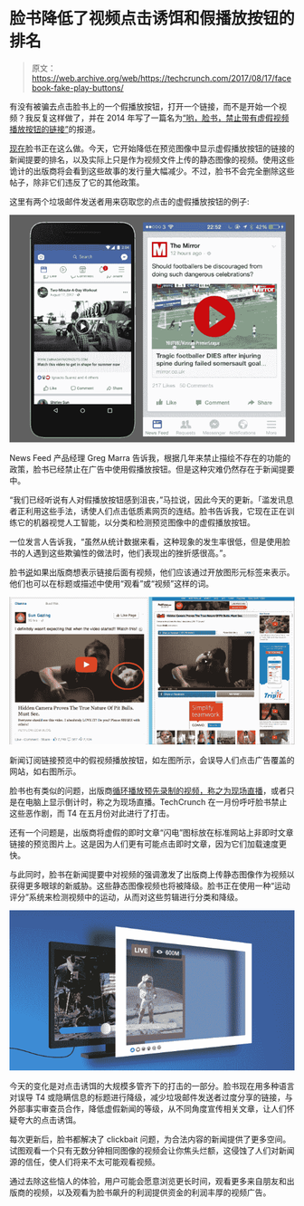 # 脸书降低了视频点击诱饵和假播放按钮的排名

> 原文：<https://web.archive.org/web/https://techcrunch.com/2017/08/17/facebook-fake-play-buttons/>

有没有被骗去点击脸书上的一个假播放按钮，打开一个链接，而不是开始一个视频？我反复这样做了，并在 2014 年写了一篇名为[“哟，脸书，禁止带有虚假视频播放按钮的链接”](https://web.archive.org/web/20230404075856/https://techcrunch.com/2014/06/14/fake-play-button/)的报道。

[现在](https://web.archive.org/web/20230404075856/https://newsroom.fb.com/news/2017/08/news-feed-fyi-taking-action-against-video-clickbait/)脸书正在这么做。今天，它开始降低在预览图像中显示虚假播放按钮的链接的新闻提要的排名，以及实际上只是作为视频文件上传的静态图像的视频。使用这些诡计的出版商将会看到这些故事的发行量大幅减少。不过，脸书不会完全删除这些帖子，除非它们违反了它的其他政策。

这里有两个垃圾邮件发送者用来窃取您的点击的虚假播放按钮的例子:

![](img/7410b52a5e2bb0277182010130b22bd7.png)

News Feed 产品经理 Greg Marra 告诉我，根据几年来禁止描绘不存在的功能的政策，脸书已经禁止在广告中使用假播放按钮。但是这种灾难仍然存在于新闻提要中。

“我们已经听说有人对假播放按钮感到沮丧，”马拉说，因此今天的更新。「滥发讯息者正利用这些手法，诱使人们点击低质素网页的连结。脸书告诉我，它现在正在训练它的机器视觉人工智能，以分类和检测预览图像中的虚假播放按钮。

一位发言人告诉我，“虽然从统计数据来看，这种现象的发生率很低，但是使用脸书的人遇到这些欺骗性的做法时，他们表现出的挫折感很高。”。

脸书[说](https://web.archive.org/web/20230404075856/https://www.facebook.com/facebookmedia/best-practices/click-bait)如果出版商想表示链接后面有视频，他们应该通过开放图形元标签来表示。他们也可以在标题或描述中使用“观看”或“视频”这样的词。

![](img/764ad3dce12e43be9a0c9869899ce522.png)

新闻订阅链接预览中的假视频播放按钮，如左图所示，会误导人们点击广告覆盖的网站，如右图所示。

脸书也有类似的问题，出版商[循环播放预先录制的视频，称之为现场直播](https://web.archive.org/web/20230404075856/https://techcrunch.com/2017/01/06/the-live-ing-dead/)，或者只是在电脑上显示倒计时，称之为现场直播。TechCrunch 在一月份呼吁脸书禁止这些恶作剧，而 T4 在五月份对此进行了打击。

还有一个问题是，出版商将虚假的即时文章“闪电”图标放在标准网站上非即时文章链接的预览图片上。这是因为人们更有可能点击即时文章，因为它们加载速度更快。

与此同时，脸书在新闻提要中对视频的强调激发了出版商上传静态图像作为视频以获得更多眼球的新威胁。这些静态图像视频也将被降级。脸书正在使用一种“运动评分”系统来检测视频中的运动，从而对这些剪辑进行分类和降级。

![](img/9db2ef9431f022e9c7edebd4029e0f9c.png)

今天的变化是对点击诱饵的大规模多管齐下的打击的一部分。脸书现在用多种语言对误导 T4 或隐瞒信息的标题进行降级，减少垃圾邮件发送者过度分享的链接，与外部事实审查员合作，降低虚假新闻的等级，从不同角度宣传相关文章，让人们怀疑夸大的点击诱饵。

每次更新后，脸书都解决了 clickbait 问题，为合法内容的新闻提供了更多空间。试图观看一个只有无数分钟相同图像的视频会让你焦头烂额，这侵蚀了人们对新闻源的信任，使人们将来不太可能观看视频。

通过去除这些恼人的体验，用户可能会愿意浏览更长时间，观看更多来自朋友和出版商的视频，以及观看为脸书飙升的利润提供资金的利润丰厚的视频广告。